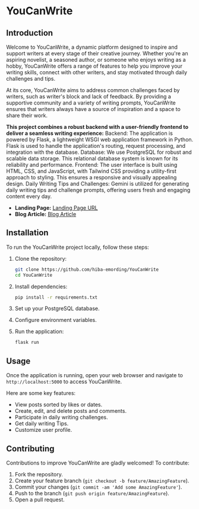 # YouCanWrite

## Introduction

Welcome to YouCanWrite, a dynamic platform designed to inspire and support writers at every stage of their creative journey. Whether you're an aspiring novelist, a seasoned author, or someone who enjoys writing as a hobby, YouCanWrite offers a range of features to help you improve your writing skills, connect with other writers, and stay motivated through daily challenges and tips.

At its core, YouCanWrite aims to address common challenges faced by writers, such as writer's block and lack of feedback. By providing a supportive community and a variety of writing prompts, YouCanWrite ensures that writers always have a source of inspiration and a space to share their work.

**This project combines a robust backend with a user-friendly frontend to deliver a seamless writing experience:**
Backend: The application is powered by Flask, a lightweight WSGI web application framework in Python. Flask is used to handle the application's routing, request processing, and integration with the database.
Database: We use PostgreSQL for robust and scalable data storage. This relational database system is known for its reliability and performance.
Frontend: The user interface is built using HTML, CSS, and JavaScript, with Tailwind CSS providing a utility-first approach to styling. This ensures a responsive and visually appealing design.
Daily Writing Tips and Challenges: Gemini is utilized for generating daily writing tips and challenge prompts, offering users fresh and engaging content every day.

- **Landing Page:** [Landing Page URL](https://hiba-emording.github.io/youcanwrite-landing/)
- **Blog Article:** [Blog Article](https://)

## Installation

To run the YouCanWrite project locally, follow these steps:

1. Clone the repository:
   ```bash
   git clone https://github.com/hiba-emording/YouCanWrite
   cd YouCanWrite
   ```

2. Install dependencies:
   ```bash
   pip install -r requirements.txt
   ```

3. Set up your PostgreSQL database.

4. Configure environment variables.

5. Run the application:
   ```bash
   flask run
   ```

## Usage

Once the application is running, open your web browser and navigate to `http://localhost:5000` to access YouCanWrite.

Here are some key features:
- View posts sorted by likes or dates.
- Create, edit, and delete posts and comments.
- Participate in daily writing challenges.
- Get daily writing Tips.
- Customize user profile.

## Contributing

Contributions to improve YouCanWrite are gladly welcomed!
To contribute:
1. Fork the repository.
2. Create your feature branch (`git checkout -b feature/AmazingFeature`).
3. Commit your changes (`git commit -am 'Add some AmazingFeature'`).
4. Push to the branch (`git push origin feature/AmazingFeature`).
5. Open a pull request.
